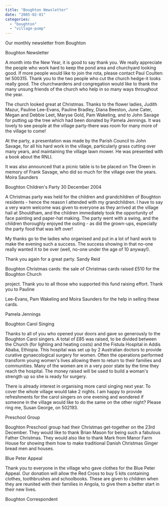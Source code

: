 ```yaml
---
title: "Boughton Newsletter"
date: "2005-02-01"
categories: 
  - "boughton"
  - "village-pump"
---
```


Our monthly newsletter from Boughton

Boughton Newsletter

A month into the New Year, it is good to say thank you. We really appreciate the people who work hard to keep the pond area and churchyard looking good. If more people would like to join the rota, please contact Paul Coulten: tel 500315. Thank you to the two people who cut the church hedge-it looks really good. The churchwardens and congregation would like to thank the many unsung friends of the church who help in so many ways throughout the year.

The church looked great at Christmas. Thanks to the flower ladies, Judith Mazur, Pauline Lee-Evans, Pauline Bradley, Diana Beeston, June Cater, Megan and Debbie Leet, Maryse Gold, Pam Wakeling, and to John Savage for putting up the tree which had been donated by Pamela Jennings. It was lovely to see people at the village party-there was room for many more of the village to come!

At the party, a presentation was made by the Parish Council to John Savage, for all his hard work in the village, particularly grass cutting over many years, and maintaining the village lawn mower. He was presented with a book about the RNLI.

It was also announced that a picnic table is to be placed on The Green in memory of Frank Savage, who did so much for the village over the years. Moira Saunders

Boughton Children's Party 30 December 2004

A Christmas party was held for the children and grandchildren of Boughton residents - hence the reason I attended with my grandchildren. I have to say a very warm welcome was given to everyone as they arrived at the village hail at Shouldham, and the children immediately took the opportunity of face painting and paper-hat making. The party went with a swing, and the children thoroughly enjoyed the outing - as did the grown-ups, especially the party food that was left over!

My thanks go to the ladies who organised and put in a lot of hard work to make the evening such a success. The success showing in that no-one really wanted it to be over (well, no-one under the age of 10 anyway!).

Thank you again for a great party. Sandy Reid

Boughton Christmas cards: the sale of Christmas cards raised £510 for the Boughton Church

project. Thank you to all those who supported this fund raising effort. Thank you to Pauline

Lee-Evans, Pam Wakeling and Moira Saunders for the help in selling these cards.

Pamela Jennings

Boughton Carol Singing

Thanks to all of you who opened your doors and gave so generously to the Boughton Carol singers. A total of £85 was raised, to be divided between the Church (for lighting and heating costs) and the Fistula Hospital in Addis Ababa, Ethiopia. This hospital was set up by 2 Australian doctors to provide curative gynaecological surgery for women. Often the operations performed transform young women's lives allowing them to return to their families and communities. Many of the women are in a very poor state by the time they reach the hospital. The money raised will be used to build a woman's strength up so she is ready for surgery.

There is already interest in organising more carol singing next year. To cover the whole village would take 2 nights. I am happy to provide refreshments for the carol singers on one evening and wondered if someone in the village would like to do the same on the other night? Please ring me, Susan George, on 502193.

Preschool Group

Boughton Preschool group had their Christmas get-together on the 23rd December. They would like to thank Brian Mason for being such a fabulous Father Christmas. They would also like to thank Mark from Manor Farm House for showing them how to make traditional Danish Christmas Ginger bread men and houses.

Blue Peter Appeal

Thank you to everyone in the village who gave clothes for the Blue Peter Appeal. Our donation will allow the Red Cross to buy 5 kits containing clothes, toothbrushes and schoolbooks. These are given to children when they are reunited with their families in Angola, to give them a better start in their new lives.

Boughton Correspondent
